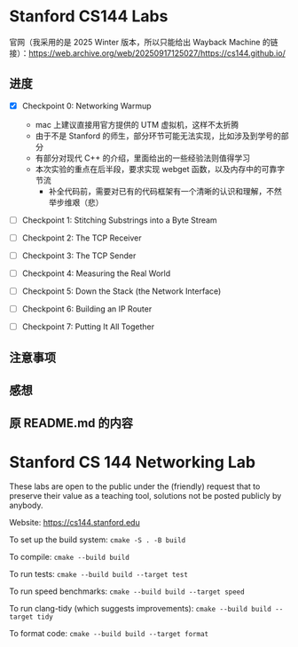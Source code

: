 # Stanford CS144 Labs

官网（我采用的是 2025 Winter 版本，所以只能给出 Wayback Machine 的链接）：<https://web.archive.org/web/20250917125027/https://cs144.github.io/>


## 进度

- [x] Checkpoint 0: Networking Warmup
    - mac 上建议直接用官方提供的 UTM 虚拟机，这样不太折腾
    - 由于不是 Stanford 的师生，部分环节可能无法实现，比如涉及到学号的部分
    - 有部分对现代 C++ 的介绍，里面给出的一些经验法则值得学习
    - 本次实验的重点在后半段，要求实现 webget 函数，以及内存中的可靠字节流
        - 补全代码前，需要对已有的代码框架有一个清晰的认识和理解，不然举步维艰（悲）

- [ ] Checkpoint 1: Stitching Substrings into a Byte Stream
- [ ] Checkpoint 2: The TCP Receiver
- [ ] Checkpoint 3: The TCP Sender
- [ ] Checkpoint 4: Measuring the Real World
- [ ] Checkpoint 5: Down the Stack (the Network Interface)
- [ ] Checkpoint 6: Building an IP Router
- [ ] Checkpoint 7: Putting It All Together


## 注意事项


## 感想


## 原 README.md 的内容

Stanford CS 144 Networking Lab
==============================

These labs are open to the public under the (friendly) request that to
preserve their value as a teaching tool, solutions not be posted
publicly by anybody.

Website: https://cs144.stanford.edu

To set up the build system: `cmake -S . -B build`

To compile: `cmake --build build`

To run tests: `cmake --build build --target test`

To run speed benchmarks: `cmake --build build --target speed`

To run clang-tidy (which suggests improvements): `cmake --build build --target tidy`

To format code: `cmake --build build --target format`
